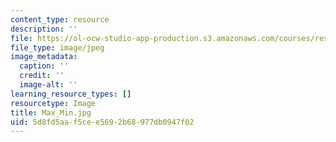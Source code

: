 ```yaml
---
content_type: resource
description: ''
file: https://ol-ocw-studio-app-production.s3.amazonaws.com/courses/res-18-005-highlights-of-calculus-spring-2010/5d8fd5aaf5cee5692b68977db0947f02_Max_Min.jpg
file_type: image/jpeg
image_metadata:
  caption: ''
  credit: ''
  image-alt: ''
learning_resource_types: []
resourcetype: Image
title: Max_Min.jpg
uid: 5d8fd5aa-f5ce-e569-2b68-977db0947f02
---
```

